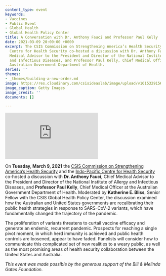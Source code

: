 ```yaml
---
content_type: event
keywords:
- Vaccines
- Public Event
- Global Health
- Global Health Policy Center
title: A Conversation with Dr. Anthony Fauci and Professor Paul Kelly
date: 2021-03-09 20:00:00 +0000
excerpt: The CSIS Commission on Strengthening America’s Health Security and the Indo-Pacific
  Centre for Health Security co-hosted a discussion with Dr. Anthony Fauci, Chief
  Medical Advisor to the President and Director of the National Institute of Allergy
  and Infectious Diseases, and Professor Paul Kelly, Chief Medical Officer at the
  Australian Government Department of Health.
series: ''
themes:
- _themes/building-a-new-order.md
image: https://res.cloudinary.com/csisideaslab/image/upload/v1615329156/health-commission/03.09_Fauci_event_image2_miuioa.jpg
image_caption: Getty Images
image_credit: ''
documents: []

---
```

<div class="video-wrapper post-feature-video"> <iframe allow="autoplay; encrypted-media" allowfullscreen="" frameborder="0" title="" src="https://www.youtube.com/embed/inkmmo6hwc4"></iframe></div>

On **Tuesday, March 9, 2021** the [CSIS Commission on Strengthening America’s Health Security](https://healthsecurity.csis.org/) and the [Indo-Pacific Centre for Health Security](https://indopacifichealthsecurity.dfat.gov.au/) co-hosted a discussion with **Dr. Anthony Fauci**, Chief Medical Advisor to the President and Director of the National Institute of Allergy and Infectious Diseases, and **Professor Paul Kelly**, Chief Medical Officer at the Australian Government Department of Health. Moderated by **Katherine E. Bliss**, Senior Fellow with the CSIS Global Health Policy Center, the discussion examined how the Australian and United States governments are recalibrating their public health strategies in response to SARS-CoV-2 variants, which have fundamentally changed the trajectory of the pandemic.

The proliferation of variants threatens to curtail vaccine efficacy and generate an endemic, recurrent pandemic. Prospects for reaching a single pivot moment, in which herd immunity is achieved and public health controls are loosened, appear to have faded. Panelists will consider how to communicate this complicated set of new realities to a weary public, as well as the most promising areas of health security collaboration between the United States and Australia.

_This event was made possible by the generous support of the Bill & Melinda Gates Foundation._